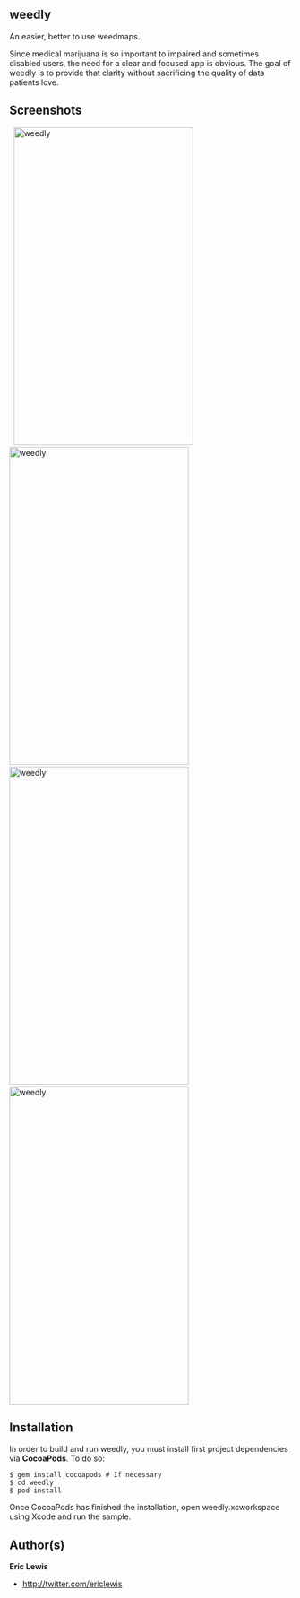 ## weedly
An easier, better to use weedmaps.

Since medical marijuana is so important to impaired and sometimes disabled users, the need for a clear and focused app is obvious. The goal of weedly is to provide that clarity without sacrificing the quality of data patients love.

## Screenshots
&nbsp;
<img src="https://raw.github.com/ericlewis/weedly/master/Screenshots/ss1.png" alt="weedly" width="320" height="568" />
&nbsp;
<img src="https://raw.github.com/ericlewis/weedly/master/Screenshots/ss2.png" alt="weedly" width="320" height="568" />
&nbsp;
<img src="https://raw.github.com/ericlewis/weedly/master/Screenshots/ss3.png" alt="weedly" width="320" height="568" />
&nbsp;
<img src="https://raw.github.com/ericlewis/weedly/master/Screenshots/ss4.png" alt="weedly" width="320" height="568" />

## Installation
In order to build and run weedly, you must install first project dependencies via **CocoaPods**. To do so:
```
$ gem install cocoapods # If necessary
$ cd weedly
$ pod install
```
Once CocoaPods has finished the installation, open weedly.xcworkspace using Xcode and run the sample.

## Author(s)
**Eric Lewis**
+ http://twitter.com/ericlewis
